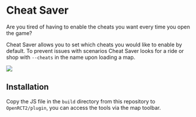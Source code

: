 # Cheat Saver
Are you tired of having to enable the cheats you want every time you open the game?

Cheat Saver allows you to set which cheats you would like to enable by default. 
To prevent issues with scenarios Cheat Saver looks for a ride or shop with `--cheats` in the name upon loading a map. 

![](https://i.imgur.com/bTbUpn1.png)

## Installation
Copy the JS file in the `build` directory from this repository to `OpenRCT2/plugin`, you can access the tools via the map toolbar.